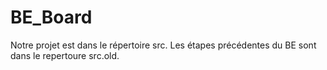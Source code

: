 # BE_Board
Notre projet est dans le répertoire src. 
Les étapes précédentes du BE sont dans le repertoure src.old.
